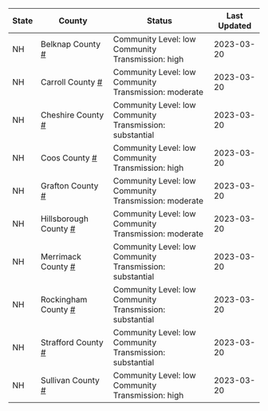 State | County | Status | Last Updated
--- | --- | --- | --- 
NH | Belknap County <a href="#belknap_county">#</a> | <a name="belknap_county"></a>Community Level: low<br/>Community Transmission: high | 2023-03-20
NH | Carroll County <a href="#carroll_county">#</a> | <a name="carroll_county"></a>Community Level: low<br/>Community Transmission: moderate | 2023-03-20
NH | Cheshire County <a href="#cheshire_county">#</a> | <a name="cheshire_county"></a>Community Level: low<br/>Community Transmission: substantial | 2023-03-20
NH | Coos County <a href="#coos_county">#</a> | <a name="coos_county"></a>Community Level: low<br/>Community Transmission: high | 2023-03-20
NH | Grafton County <a href="#grafton_county">#</a> | <a name="grafton_county"></a>Community Level: low<br/>Community Transmission: moderate | 2023-03-20
NH | Hillsborough County <a href="#hillsborough_county">#</a> | <a name="hillsborough_county"></a>Community Level: low<br/>Community Transmission: moderate | 2023-03-20
NH | Merrimack County <a href="#merrimack_county">#</a> | <a name="merrimack_county"></a>Community Level: low<br/>Community Transmission: substantial | 2023-03-20
NH | Rockingham County <a href="#rockingham_county">#</a> | <a name="rockingham_county"></a>Community Level: low<br/>Community Transmission: substantial | 2023-03-20
NH | Strafford County <a href="#strafford_county">#</a> | <a name="strafford_county"></a>Community Level: low<br/>Community Transmission: substantial | 2023-03-20
NH | Sullivan County <a href="#sullivan_county">#</a> | <a name="sullivan_county"></a>Community Level: low<br/>Community Transmission: high | 2023-03-20
